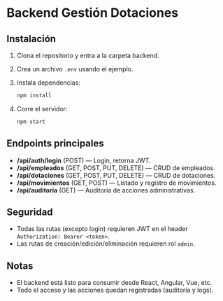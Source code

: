 # Backend Gestión Dotaciones

## Instalación

1. Clona el repositorio y entra a la carpeta backend.
2. Crea un archivo `.env` usando el ejemplo.
3. Instala dependencias:

    ```bash
    npm install
    ```

4. Corre el servidor:

    ```bash
    npm start
    ```

## Endpoints principales

- **/api/auth/login** (POST) — Login, retorna JWT.
- **/api/empleados** (GET, POST, PUT, DELETE) — CRUD de empleados.
- **/api/dotaciones** (GET, POST, PUT, DELETE) — CRUD de dotaciones.
- **/api/movimientos** (GET, POST) — Listado y registro de movimientos.
- **/api/auditoria** (GET) — Auditoría de acciones administrativas.

## Seguridad

- Todas las rutas (excepto login) requieren JWT en el header `Authorization: Bearer <token>`.
- Las rutas de creación/edición/eliminación requieren rol `admin`.

## Notas

- El backend está listo para consumir desde React, Angular, Vue, etc.
- Todo el acceso y las acciones quedan registradas (auditoría y logs).